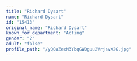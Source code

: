 ```yaml
---
title: "Richard Dysart"
name: "Richard Dysart"
id: "15413"
original_name: "Richard Dysart"
known_for_department: "Acting"
gender: "2"
adult: "false"
profile_path: "/yQOaZexN3YbqGWOguu2VrjsvX2G.jpg"
---
```

